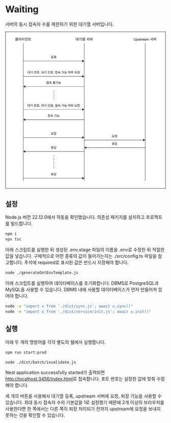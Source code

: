 # Waiting
서버의 동시 접속자 수를 제한하기 위한 대기열 서버입니다.

![](./flowchart.svg)

## 설정
Node.js 버전 22.12.0에서 작동을 확인했습니다.
의존성 패키지를 설치하고 프로젝트를 빌드합니다.
```sh
npm i
npx tsc
```
아래 스크립트를 실행한 뒤 생성된 .env.stage 파일의 이름을 .env로 수정한 뒤 적절한 값을 넣습니다.
구체적으로 어떤 종류의 값이 들어가는지는 ./src/config.ts 파일을 참고합니다.
주석에 required로 표시된 값은 반드시 지정해야 합니다.
```sh
node ./generateDotEnvTemplate.js
```
아래 스크립트를 실행하여 데이터베이스를 초기화합니다.
DBMS로 PostgreSQL과 MySQL을 사용할 수 있습니다.
DBMS 내에 사용할 데이터베이스가 먼저 만들어져 있어야 합니다.
```sh
node -e "import x from './dist/sync.js'; await x.sync()"
node -e "import x from './dist/service/init.js'; await x.init()"
```


## 실행
아래 두 개의 명령어를 각각 별도의 쉘에서 실행합니다.
```sh
npm run start:prod
```
```sh
node ./dist/batch/invalidate.js
```
Nest application successfully started가 출력되면 [http://localhost:3456/index.html](http://localhost:3456/index.html)로 접속합니다. 포트 번호는 설정한 값에 맞춰 수정해야 합니다.

세 개의 버튼을 사용해서 대기열 등록, upstream 서버에 요청, 퇴장 기능을 사용할 수 있습니다. 최대 동시 접속자 수의 기본값을 1로 설정했기 때문에 2개 이상의 브라우저를 사용한다면 한 쪽에서는 다른 쪽이 퇴장 처리되기 전까지 upstream에 요청을 보내지 못하는 것을 확인할 수 있습니다.
